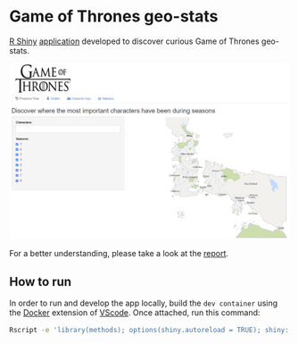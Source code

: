 # Game of Thrones geo-stats

[R Shiny](https://shiny.rstudio.com/) [application](https://dariocurr.shinyapps.io/GoT-plots/) developed to discover
curious Game of Thrones geo-stats.

<img width="700" alt="Home geo-stats" src="/img/home.png">

For a better understanding, please take a look at the
[report](/doc/final_report.pdf).

## How to run

In order to run and develop the app locally, build the `dev container` using the
[Docker](https://www.docker.com/) extension of
[VScode](https://code.visualstudio.com/). Once attached, run this command:

```sh
Rscript -e 'library(methods); options(shiny.autoreload = TRUE); shiny::runApp("src/", launch.browser = TRUE)'
```
